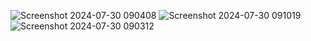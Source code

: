 ![Screenshot 2024-07-30 090408](https://github.com/user-attachments/assets/7f4afaaa-1962-42fe-985d-2636fa07fc35)
![Screenshot 2024-07-30 091019](https://github.com/user-attachments/assets/330f7c17-289d-4502-bfb6-b43c6f6996a4)
![Screenshot 2024-07-30 090312](https://github.com/user-attachments/assets/6f02c8bd-ec63-4491-90f5-3b2fbddb0222)
